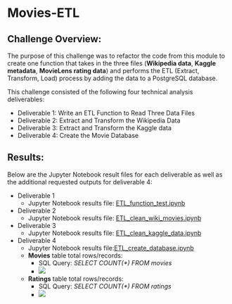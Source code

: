 # Movies-ETL

## Challenge Overview:
The purpose of this challenge was to refactor the code from this module to create one function that takes in the three files (**Wikipedia data**, **Kaggle metadata**, **MovieLens rating data**) and performs the ETL (Extract, Transform, Load) process by adding the data to a PostgreSQL database.

This challenge consisted of the following four technical analysis deliverables:
- Deliverable 1: Write an ETL Function to Read Three Data Files
- Deliverable 2: Extract and Transform the Wikipedia Data
- Deliverable 3: Extract and Transform the Kaggle data
- Deliverable 4: Create the Movie Database

## Results:
Below are the Jupyter Notebook result files for each deliverable as well as the additional requested outputs for deliverable 4:

- Deliverable 1
    - Jupyter Notebook results file: [ETL_function_test.ipynb](https://github.com/eldarias/Movies-ETL/blob/main/ETL_function_test.ipynb)
- Deliverable 2
    - Jupyter Notebook results file: [ETL_clean_wiki_movies.ipynb](https://github.com/eldarias/Movies-ETL/blob/main/ETL_clean_wiki_movies.ipynb)
- Deliverable 3
    - Jupyter Notebook results file: [ETL_clean_kaggle_data.ipynb](https://github.com/eldarias/Movies-ETL/blob/main/ETL_clean_kaggle_data.ipynb)
- Deliverable 4
    - Jupyter Notebook results file:[ETL_create_database.ipynb](https://github.com/eldarias/Movies-ETL/blob/main/ETL_create_database.ipynb)
    - **Movies** table total rows/records:
        - SQL Query: _SELECT COUNT(*) FROM movies_
        - <image src="./Resources/movies_query.png">
    - **Ratings** table total rows/records:
        - SQL Query: _SELECT COUNT(*) FROM ratings_
        - <image src="./Resources/ratings_query.png">